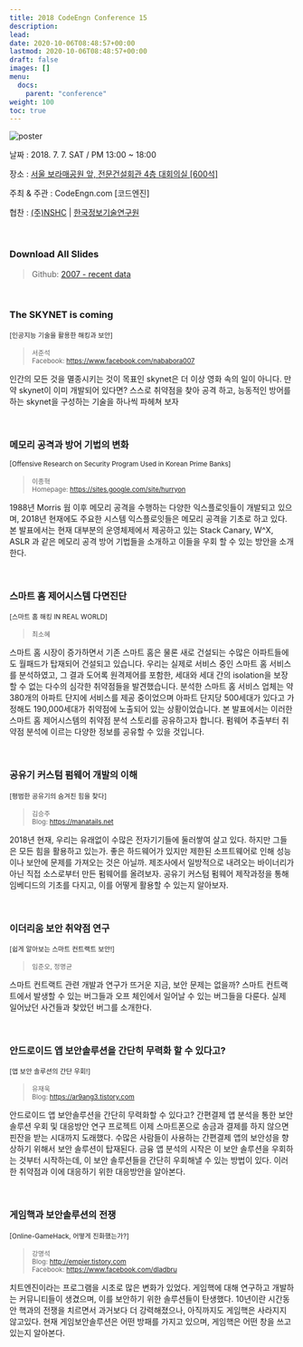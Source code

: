 ```yaml
---
title: 2018 CodeEngn Conference 15
description: 
lead: 
date: 2020-10-06T08:48:57+00:00
lastmod: 2020-10-06T08:48:57+00:00
draft: false
images: []
menu:
  docs:
    parent: "conference"
weight: 100
toc: true
---
```


![poster](codeengn_conference_15_poster.jpg)

날짜 : 2018. 7. 7. SAT / PM 13:00 ~ 18:00  

장소 : <a href='https://map.naver.com/local/siteview.nhn?code=19039533' target='_blank'>서울 보라매공원 앞, 전문건설회관 4층 대회의실 [600석]</a>

주최 & 주관 : CodeEngn.com [코드엔진] &nbsp;

협찬 : <a href='https://www.nshc.net' target='_blank'>(주)NSHC</a> | <a href='https://kitri.re.kr' target='_blank'>한국정보기술연구원</a>

<br />

### Download All Slides

> Github: <a href='https://github.com/codeengn/codeengn-conference' target='_blank'>2007 - recent data</a>

<br />

### The SKYNET is coming

<small>[인공지능 기술을 활용한 해킹과 보안]</small>

> <small>서준석 <br />
> Facebook: <a href='https://www.facebook.com/nababora007' target='_blank'>https://www.facebook.com/nababora007</a></small>

인간의 모든 것을 멸종시키는 것이 목표인 skynet은 더 이상 영화 속의 일이 아니다. 만약 skynet이 이미 개발되어 있다면? 스스로 취약점을 찾아 공격 하고, 능동적인 방어를 하는 skynet을 구성하는 기술을 하나씩 파헤쳐 보자

<br />

### 메모리 공격과 방어 기법의 변화

<small>[Offensive Research on Security Program Used in Korean Prime Banks]</small>

> <small>이종혁 <br />
> Homepage: <a href='https://sites.google.com/site/hurryon' target='_blank'>https://sites.google.com/site/hurryon</a> </small>

1988년 Morris 웜 이후 메모리 공격을 수행하는 다양한 익스플로잇들이 개발되고 있으며, 2018년 현재에도 주요한 시스템 익스플로잇들은 메모리 공격을 기초로 하고 있다. 본 발표에서는 현재 대부분의 운영체제에서 제공하고 있는 Stack Canary, W^X, ASLR 과 같은 메모리 공격 방어 기법들을 소개하고 이들을 우회 할 수 있는 방안을 소개한다.

<br />

### 스마트 홈 제어시스템 다면진단

<small>[스마트 홈 해킹 IN REAL WORLD]</small>

> <small>최소혜 <br /></small>

스마트 홈 시장이 증가하면서 기존 스마트 홈은 물론 새로 건설되는 수많은 아파트들에도 월패드가 탑재되어 건설되고 있습니다. 우리는 실제로 서비스 중인 스마트 홈 서비스를 분석하였고, 그 결과 도어록 원격제어를 포함한, 세대와 세대 간의 isolation을 보장할 수 없는 다수의 심각한 취약점들을 발견했습니다. 분석한 스마트 홈 서비스 업체는 약 380개의 아파트 단지에 서비스를 제공 중이었으며 아파트 단지당 500세대가 있다고 가정해도 190,000세대가 취약점에 노출되어 있는 상황이었습니다. 본 발표에서는 이러한 스마트 홈 제어시스템의 취약점 분석 스토리를 공유하고자 합니다. 펌웨어 추출부터 취약점 분석에 이르는 다양한 정보를 공유할 수 있을 것입니다.

<br />

### 공유기 커스텀 펌웨어 개발의 이해

<small>[평범한 공유기의 숨겨진 힘을 찾다]</small>

> <small>김승주<br />
> Blog: <a href='https://manatails.net' target='_blank'>https://manatails.net</a> </small>

2018년 현재, 우리는 유래없이 수많은 전자기기들에 둘러쌓여 살고 있다. 하지만 그들은 모든 힘을 활용하고 있는가. 좋은 하드웨어가 있지만 제한된 소프트웨어로 인해 성능이나 보안에 문제를 가져오는 것은 아닐까. 제조사에서 일방적으로 내려오는 바이너리가 아닌 직접 소스로부터 만든 펌웨어를 올려보자. 공유기 커스텀 펌웨어 제작과정을 통해 임베디드의 기초를 다지고, 이를 어떻게 활용할 수 있는지 알아보자.

<br />

### 이더리움 보안 취약점 연구

<small>[쉽게 알아보는 스마트 컨트랙트 보안!]</small>

> <small> 임준오, 정명균 </small><br />

스마트 컨트랙트 관련 개발과 연구가 뜨거운 지금, 보안 문제는 없을까? 스마트 컨트랙트에서 발생할 수 있는 버그들과 오프 체인에서 일어날 수 있는 버그들을 다룬다. 실제 일어났던 사건들과 찾았던 버그를 소개한다.

<br />

### 안드로이드 앱 보안솔루션을 간단히 무력화 할 수 있다고?

<small>[앱 보안 솔루션의 간단 우회!]</small>

> <small>유재욱 <br />
> Blog: <a href='https://ar9ang3.tistory.com' target='_blank'>https://ar9ang3.tistory.com</a></small>

안드로이드 앱 보안솔루션을 간단히 무력화할 수 있다고? 간편결제 앱 분석을 통한 보안솔루션 우회 및 대응방안 연구 프로젝트 이제 스마트폰으로 송금과 결제를 하지 않으면 핀잔을 받는 시대까지 도래했다. 수많은 사람들이 사용하는 간편결제 앱의 보안성을 향상하기 위해서 보안 솔루션이 탑재된다. 금융 앱 분석의 시작은 이 보안 솔루션을 우회하는 것부터 시작하는데, 이 보안 솔루션들을 간단히 우회해낼 수 있는 방법이 있다. 이러한 취약점과 이에 대응하기 위한 대응방안을 알아본다.

<br />

### 게임핵과 보안솔루션의 전쟁

<small>[Online-GameHack, 어떻게 진화했는가?]</small>

> <small>강명석 <br />
> Blog: <a href='http://empier.tistory.com ' target='_blank'>http://empier.tistory.com </a> <br />
> Facebook: <a href='https://www.facebook.com/dladbru' target='_blank'>https://www.facebook.com/dladbru</a>
</small>

치트엔진이라는 프로그램을 시초로 많은 변화가 있었다. 게임핵에 대해 연구하고 개발하는 커뮤니티들이 생겼으며, 이를 보안하기 위한 솔루션들이 탄생했다. 10년이란 시간동안 핵과의 전쟁을 치르면서 과거보다 더 강력해졌으나, 아직까지도 게임핵은 사라지지 않고있다. 현재 게임보안솔루션은 어떤 방패를 가지고 있으며, 게임핵은 어떤 창을 쓰고있는지 알아본다.
